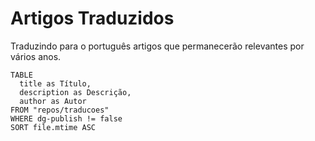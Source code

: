 # Artigos Traduzidos

Traduzindo para o português artigos que permanecerão relevantes por vários anos.

```dataview
TABLE 
  title as Título,
  description as Descrição,
  author as Autor
FROM "repos/traducoes"
WHERE dg-publish != false
SORT file.mtime ASC
```

